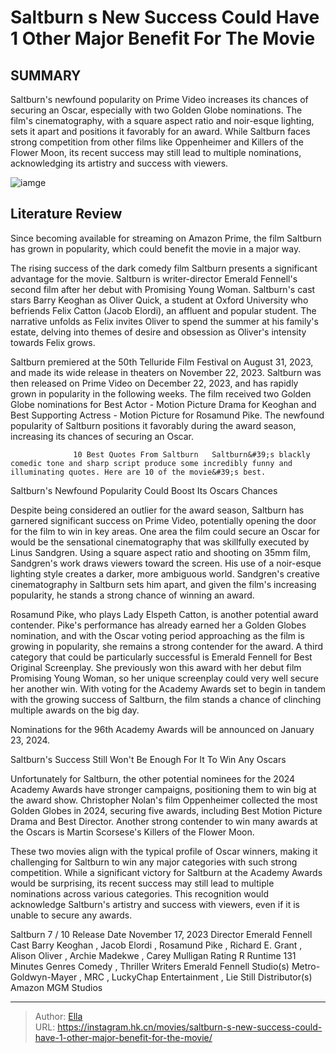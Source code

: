 # Saltburn s New Success Could Have 1 Other Major Benefit For The Movie


## SUMMARY 



  Saltburn&#39;s newfound popularity on Prime Video increases its chances of securing an Oscar, especially with two Golden Globe nominations.   The film&#39;s cinematography, with a square aspect ratio and noir-esque lighting, sets it apart and positions it favorably for an award.   While Saltburn faces strong competition from other films like Oppenheimer and Killers of the Flower Moon, its recent success may still lead to multiple nominations, acknowledging its artistry and success with viewers.  

![iamge](https://static1.srcdn.com/wordpress/wp-content/uploads/2024/01/barry-keoghan-as-oliver-quick-from-saltburn.jpg)

## Literature Review

Since becoming available for streaming on Amazon Prime, the film Saltburn has grown in popularity, which could benefit the movie in a major way.




The rising success of the dark comedy film Saltburn presents a significant advantage for the movie. Saltburn is writer-director Emerald Fennell&#39;s second film after her debut with Promising Young Woman. Saltburn&#39;s cast stars Barry Keoghan as Oliver Quick, a student at Oxford University who befriends Felix Catton (Jacob Elordi), an affluent and popular student. The narrative unfolds as Felix invites Oliver to spend the summer at his family&#39;s estate, delving into themes of desire and obsession as Oliver&#39;s intensity towards Felix grows.




Saltburn premiered at the 50th Telluride Film Festival on August 31, 2023, and made its wide release in theaters on November 22, 2023. Saltburn was then released on Prime Video on December 22, 2023, and has rapidly grown in popularity in the following weeks. The film received two Golden Globe nominations for Best Actor - Motion Picture Drama for Keoghan and Best Supporting Actress - Motion Picture for Rosamund Pike. The newfound popularity of Saltburn positions it favorably during the award season, increasing its chances of securing an Oscar.

                  10 Best Quotes From Saltburn   Saltburn&#39;s blackly comedic tone and sharp script produce some incredibly funny and illuminating quotes. Here are 10 of the movie&#39;s best.   


 Saltburn&#39;s Newfound Popularity Could Boost Its Oscars Chances 
          




Despite being considered an outlier for the award season, Saltburn has garnered significant success on Prime Video, potentially opening the door for the film to win in key areas. One area the film could secure an Oscar for would be the sensational cinematography that was skillfully executed by Linus Sandgren. Using a square aspect ratio and shooting on 35mm film, Sandgren&#39;s work draws viewers toward the screen. His use of a noir-esque lighting style creates a darker, more ambiguous world. Sandgren&#39;s creative cinematography in Saltburn sets him apart, and given the film&#39;s increasing popularity, he stands a strong chance of winning an award.

Rosamund Pike, who plays Lady Elspeth Catton, is another potential award contender. Pike&#39;s performance has already earned her a Golden Globes nomination, and with the Oscar voting period approaching as the film is growing in popularity, she remains a strong contender for the award. A third category that could be particularly successful is Emerald Fennell for Best Original Screenplay. She previously won this award with her debut film Promising Young Woman, so her unique screenplay could very well secure her another win. With voting for the Academy Awards set to begin in tandem with the growing success of Saltburn, the film stands a chance of clinching multiple awards on the big day.






Nominations for the 96th Academy Awards will be announced on January 23, 2024.






 Saltburn&#39;s Success Still Won&#39;t Be Enough For It To Win Any Oscars 
          

Unfortunately for Saltburn, the other potential nominees for the 2024 Academy Awards have stronger campaigns, positioning them to win big at the award show. Christopher Nolan&#39;s film Oppenheimer collected the most Golden Globes in 2024, securing five awards, including Best Motion Picture Drama and Best Director. Another strong contender to win many awards at the Oscars is Martin Scorsese&#39;s Killers of the Flower Moon.

These two movies align with the typical profile of Oscar winners, making it challenging for Saltburn to win any major categories with such strong competition. While a significant victory for Saltburn at the Academy Awards would be surprising, its recent success may still lead to multiple nominations across various categories. This recognition would acknowledge Saltburn&#39;s artistry and success with viewers, even if it is unable to secure any awards.




   Saltburn  7 / 10       Release Date    November 17, 2023     Director    Emerald Fennell     Cast    Barry Keoghan , Jacob Elordi , Rosamund Pike , Richard E. Grant , Alison Oliver , Archie Madekwe , Carey Mulligan     Rating    R     Runtime    131 Minutes     Genres    Comedy , Thriller     Writers    Emerald Fennell     Studio(s)    Metro-Goldwyn-Mayer , MRC , LuckyChap Entertainment , Lie Still     Distributor(s)    Amazon MGM Studios      


---

> Author: [Ella](https://instagram.hk.cn/)  
> URL: https://instagram.hk.cn/movies/saltburn-s-new-success-could-have-1-other-major-benefit-for-the-movie/  

